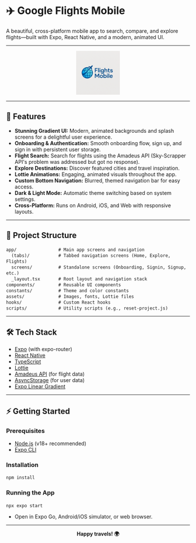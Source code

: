 # ✈️ Google Flights Mobile

A beautiful, cross-platform mobile app to search, compare, and explore flights—built with Expo, React Native, and a modern, animated UI.

---

<p align="center">
  <img src="./assets/images/app-icon.png" alt="App Icon" width="120" />
</p>

---

## 🚀 Features

- **Stunning Gradient UI:** Modern, animated backgrounds and splash screens for a delightful user experience.
- **Onboarding & Authentication:** Smooth onboarding flow, sign up, and sign in with persistent user storage.
- **Flight Search:** Search for flights using the Amadeus API (Sky-Scrapper API's problem was addressed but got no response).
- **Explore Destinations:** Discover featured cities and travel inspiration.
- **Lottie Animations:** Engaging, animated visuals throughout the app.
- **Custom Bottom Navigation:** Blurred, themed navigation bar for easy access.
- **Dark & Light Mode:** Automatic theme switching based on system settings.
- **Cross-Platform:** Runs on Android, iOS, and Web with responsive layouts.



---

## 📝 Project Structure

```
app/                # Main app screens and navigation
  (tabs)/           # Tabbed navigation screens (Home, Explore, Flights)
  screens/          # Standalone screens (Onboarding, Signin, Signup, etc.)
  _layout.tsx       # Root layout and navigation stack
components/         # Reusable UI components
constants/          # Theme and color constants
assets/             # Images, fonts, Lottie files
hooks/              # Custom React hooks
scripts/            # Utility scripts (e.g., reset-project.js)
```

---

## 🛠️ Tech Stack

- [Expo](https://expo.dev/) (with expo-router)
- [React Native](https://reactnative.dev/)
- [TypeScript](https://www.typescriptlang.org/)
- [Lottie](https://airbnb.io/lottie/#/)
- [Amadeus API](https://developers.amadeus.com/) (for flight data)
- [AsyncStorage](https://react-native-async-storage.github.io/async-storage/) (for user data)
- [Expo Linear Gradient](https://docs.expo.dev/versions/latest/sdk/linear-gradient/)

---

## ⚡ Getting Started

### Prerequisites
- [Node.js](https://nodejs.org/) (v18+ recommended)
- [Expo CLI](https://docs.expo.dev/get-started/installation/)

### Installation

```bash
npm install
```

### Running the App

```bash
npx expo start
```

- Open in Expo Go, Android/iOS simulator, or web browser.

---




<p align="center">
  <b>Happy travels! 🌍</b>
</p>
